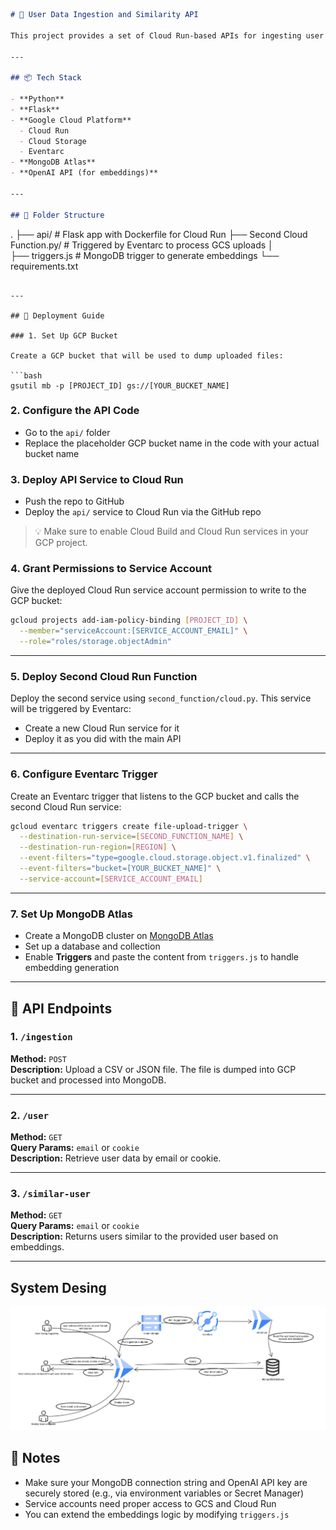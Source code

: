 
```markdown
# 🚀 User Data Ingestion and Similarity API

This project provides a set of Cloud Run-based APIs for ingesting user data, retrieving user information, and finding similar users using vector embeddings.

---

## 📦 Tech Stack

- **Python**
- **Flask**
- **Google Cloud Platform**
  - Cloud Run
  - Cloud Storage
  - Eventarc
- **MongoDB Atlas**
- **OpenAI API (for embeddings)**

---

## 🧱 Folder Structure

```
.
├── api/                    # Flask app with Dockerfile for Cloud Run
├── Second Cloud Function.py/    # Triggered by Eventarc to process GCS uploads
│            
├── triggers.js            # MongoDB trigger to generate embeddings
└── requirements.txt
```

---

## 🚀 Deployment Guide

### 1. Set Up GCP Bucket

Create a GCP bucket that will be used to dump uploaded files:

```bash
gsutil mb -p [PROJECT_ID] gs://[YOUR_BUCKET_NAME]
```

### 2. Configure the API Code

- Go to the `api/` folder
- Replace the placeholder GCP bucket name in the code with your actual bucket name

### 3. Deploy API Service to Cloud Run

- Push the repo to GitHub
- Deploy the `api/` service to Cloud Run via the GitHub repo

> 💡 Make sure to enable Cloud Build and Cloud Run services in your GCP project.

### 4. Grant Permissions to Service Account

Give the deployed Cloud Run service account permission to write to the GCP bucket:

```bash
gcloud projects add-iam-policy-binding [PROJECT_ID] \
  --member="serviceAccount:[SERVICE_ACCOUNT_EMAIL]" \
  --role="roles/storage.objectAdmin"
```

---

### 5. Deploy Second Cloud Run Function

Deploy the second service using `second_function/cloud.py`. This service will be triggered by Eventarc:

- Create a new Cloud Run service for it
- Deploy it as you did with the main API

---

### 6. Configure Eventarc Trigger

Create an Eventarc trigger that listens to the GCP bucket and calls the second Cloud Run service:

```bash
gcloud eventarc triggers create file-upload-trigger \
  --destination-run-service=[SECOND_FUNCTION_NAME] \
  --destination-run-region=[REGION] \
  --event-filters="type=google.cloud.storage.object.v1.finalized" \
  --event-filters="bucket=[YOUR_BUCKET_NAME]" \
  --service-account=[SERVICE_ACCOUNT_EMAIL]
```

---

### 7. Set Up MongoDB Atlas

- Create a MongoDB cluster on [MongoDB Atlas](https://www.mongodb.com/cloud/atlas)
- Set up a database and collection
- Enable **Triggers** and paste the content from `triggers.js` to handle embedding generation

---

## 🔌 API Endpoints

### 1. `/ingestion`

**Method:** `POST`  
**Description:** Upload a CSV or JSON file. The file is dumped into GCP bucket and processed into MongoDB.



---

### 2. `/user`

**Method:** `GET`  
**Query Params:** `email` or `cookie`  
**Description:** Retrieve user data by email or cookie.


---

### 3. `/similar-user`

**Method:** `GET`  
**Query Params:** `email` or `cookie`  
**Description:** Returns users similar to the provided user based on embeddings.

---

## System Desing
![alt text](Welcome_Board.png)


## 📝 Notes

- Make sure your MongoDB connection string and OpenAI API key are securely stored (e.g., via environment variables or Secret Manager)
- Service accounts need proper access to GCS and Cloud Run
- You can extend the embeddings logic by modifying `triggers.js`
